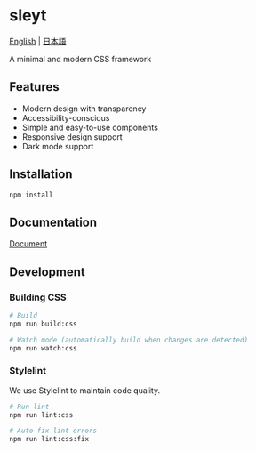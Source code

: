 # sleyt

[English](README.md) | [日本語](README-ja.md)

A minimal and modern CSS framework

## Features

- Modern design with transparency
- Accessibility-conscious
- Simple and easy-to-use components
- Responsive design support
- Dark mode support

## Installation

```bash
npm install
```

## Documentation
[Document](https://bmf-san.github.io/sleyt/)

## Development

### Building CSS

```bash
# Build
npm run build:css

# Watch mode (automatically build when changes are detected)
npm run watch:css
```

### Stylelint

We use Stylelint to maintain code quality.

```bash
# Run lint
npm run lint:css

# Auto-fix lint errors
npm run lint:css:fix
